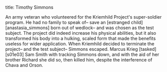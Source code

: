 title: Timothy Simmons  

An army veteran who volunteered for the Kriemhild Project's super-soldier program. He had no family to speak of– save an [estranged child][anastasia_simmons] born out of wedlock– and was chosen as the test subject. The project did indeed increase his physical abilities, but it also transformed his body into a hulking, scaled form that made the benefits useless for wider application. When Kriemhild decided to terminate the project– and the test subject– Simmons escaped. Marcus Krieg [tasked][s01e03] Sam Smith with tracking Simmons down, and with the aid of her brother Richard she did so, then killed him, despite the interference of Chava and Orson.
